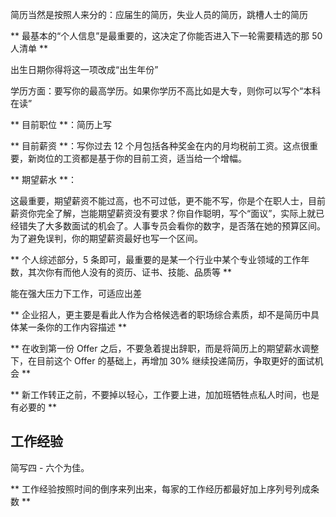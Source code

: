 简历当然是按照人来分的：应届生的简历，失业人员的简历，跳槽人士的简历



** 最基本的“个人信息”是最重要的，这决定了你能否进入下一轮需要精选的那 50 人清单 **

出生日期你得将这一项改成“出生年份”

学历方面：要写你的最高学历。如果你学历不高比如是大专，则你可以写个“本科在读”

** 目前职位 **：简历上写

** 目前薪资 **：写你过去 12 个月包括各种奖金在内的月均税前工资。这点很重要，新岗位的工资都是基于你的目前工资，适当给一个增幅。

** 期望薪水 **：

这最重要，期望薪资不能过高，也不可过低，更不能不写，你是个在职人士，目前薪资你完全了解，岂能期望薪资没有要求？你自作聪明，写个“面议”，实际上就已经错失了大多数面试的机会了。人事专员会看你的数字，是否落在她的预算区间。为了避免误判，你的期望薪资最好也写一个区间。

** 个人综述部分，5 条即可，最重要的是某一个行业中某个专业领域的工作年数，其次你有而他人没有的资历、证书、技能、品质等 **

能在强大压力下工作，可适应出差

** 企业招人，更主要是看此人作为合格候选者的职场综合素质，却不是简历中具体某一条你的工作内容描述 **



** 在收到第一份 Offer 之后，不要急着提出辞职，而是将简历上的期望薪水调整下，在目前这个 Offer 的基础上，再增加 30% 继续投递简历，争取更好的面试机会 **



** 新工作转正之前，不要掉以轻心，工作要上进，加加班牺牲点私人时间，也是有必要的 **

## 工作经验

简写四 - 六个为佳。

** 工作经验按照时间的倒序来列出来，每家的工作经历都最好加上序列号列成条数 **

